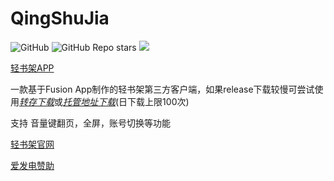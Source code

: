 # QingShuJia
![GitHub](https://img.shields.io/github/license/cyb233/QingShuJia) ![GitHub Repo stars](https://img.shields.io/github/stars/cyb233/QingShuJia?style=flat) [![](https://img.shields.io/github/downloads/cyb233/QingShuJia/total.svg)](https://github.com/cyb233/QingShuJia/releases)

[轻书架APP](https://github.com/cyb233/QingShuJia/releases/latest)

一款基于Fusion App制作的轻书架第三方客户端，如果release下载较慢可尝试使用[*转存下载*](https://d.serctl.com/)或[*托管地址下载*](http://app.schwi.xyz/qsj)(日下载上限100次)

支持 音量键翻页，全屏，账号切换等功能

[轻书架官网](https://www.acgdmzy.com)

[爱发电赞助](https://afdian.net/@Schwi)
